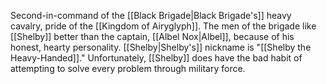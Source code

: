 Second-in-command of the <span class="miscellaneous">[[Black Brigade|Black Brigade's]]</span> heavy cavalry, pride of the <span class="political-bodies-places">[[Kingdom of Airyglyph]]</span>.  The men of the brigade like <span class="people">[[Shelby]]</span> better than the captain, <span class="people">[[Albel Nox|Albel]]</span>, because of his honest, hearty personality.
<span class="people">[[Shelby|Shelby's]]</span> nickname is "<span class="people">[[Shelby the Heavy-Handed]]</span>."
Unfortunately, <span class="people">[[Shelby]]</span> does have the bad habit of attempting to solve every problem through military force.